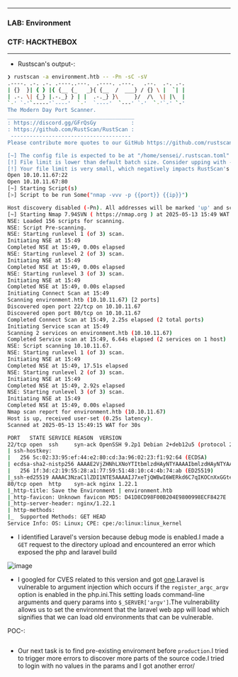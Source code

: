 * * *

### LAB: Environment
### CTF: HACKTHEBOX

* * *

- Rustscan's output-:

```bash
❯ rustscan -a environment.htb -- -Pn -sC -sV
.----. .-. .-. .----..---.  .----. .---.   .--.  .-. .-.
| {}  }| { } |{ {__ {_   _}{ {__  /  ___} / {} \ |  `| |
| .-. \| {_} |.-._} } | |  .-._} }\     }/  /\  \| |\  |
`-' `-'`-----'`----'  `-'  `----'  `---' `-'  `-'`-' `-'
The Modern Day Port Scanner.
________________________________________
: https://discord.gg/GFrQsGy           :
: https://github.com/RustScan/RustScan :
 --------------------------------------
Please contribute more quotes to our GitHub https://github.com/rustscan/rustscan

[~] The config file is expected to be at "/home/sensei/.rustscan.toml"
[!] File limit is lower than default batch size. Consider upping with --ulimit. May cause harm to sensitive servers
[!] Your file limit is very small, which negatively impacts RustScan's speed. Use the Docker image, or up the Ulimit with '--ulimit 5000'. 
Open 10.10.11.67:22
Open 10.10.11.67:80
[~] Starting Script(s)
[>] Script to be run Some("nmap -vvv -p {{port}} {{ip}}")

Host discovery disabled (-Pn). All addresses will be marked 'up' and scan times may be slower.
[~] Starting Nmap 7.94SVN ( https://nmap.org ) at 2025-05-13 15:49 WAT
NSE: Loaded 156 scripts for scanning.
NSE: Script Pre-scanning.
NSE: Starting runlevel 1 (of 3) scan.
Initiating NSE at 15:49
Completed NSE at 15:49, 0.00s elapsed
NSE: Starting runlevel 2 (of 3) scan.
Initiating NSE at 15:49
Completed NSE at 15:49, 0.00s elapsed
NSE: Starting runlevel 3 (of 3) scan.
Initiating NSE at 15:49
Completed NSE at 15:49, 0.00s elapsed
Initiating Connect Scan at 15:49
Scanning environment.htb (10.10.11.67) [2 ports]
Discovered open port 22/tcp on 10.10.11.67
Discovered open port 80/tcp on 10.10.11.67
Completed Connect Scan at 15:49, 2.25s elapsed (2 total ports)
Initiating Service scan at 15:49
Scanning 2 services on environment.htb (10.10.11.67)
Completed Service scan at 15:49, 6.64s elapsed (2 services on 1 host)
NSE: Script scanning 10.10.11.67.
NSE: Starting runlevel 1 (of 3) scan.
Initiating NSE at 15:49
Completed NSE at 15:49, 17.51s elapsed
NSE: Starting runlevel 2 (of 3) scan.
Initiating NSE at 15:49
Completed NSE at 15:49, 2.92s elapsed
NSE: Starting runlevel 3 (of 3) scan.
Initiating NSE at 15:49
Completed NSE at 15:49, 0.00s elapsed
Nmap scan report for environment.htb (10.10.11.67)
Host is up, received user-set (0.25s latency).
Scanned at 2025-05-13 15:49:15 WAT for 30s

PORT   STATE SERVICE REASON  VERSION
22/tcp open  ssh     syn-ack OpenSSH 9.2p1 Debian 2+deb12u5 (protocol 2.0)
| ssh-hostkey: 
|   256 5c:02:33:95:ef:44:e2:80:cd:3a:96:02:23:f1:92:64 (ECDSA)
| ecdsa-sha2-nistp256 AAAAE2VjZHNhLXNoYTItbmlzdHAyNTYAAAAIbmlzdHAyNTYAAABBBGrihP7aP61ww7KrHUutuC/GKOyHifRmeM070LMF7b6vguneFJ3dokS/UwZxcp+H82U2LL+patf3wEpLZz1oZdQ=
|   256 1f:3d:c2:19:55:28:a1:77:59:51:48:10:c4:4b:74:ab (ED25519)
|_ssh-ed25519 AAAAC3NzaC1lZDI1NTE5AAAAIJ7xeTjQWBwI6WERkd6C7qIKOCnXxGGtesEDTnFtL2f2
80/tcp open  http    syn-ack nginx 1.22.1
|_http-title: Save the Environment | environment.htb
|_http-favicon: Unknown favicon MD5: D41D8CD98F00B204E9800998ECF8427E
|_http-server-header: nginx/1.22.1
| http-methods: 
|_  Supported Methods: GET HEAD
Service Info: OS: Linux; CPE: cpe:/o:linux:linux_kernel
```

- I identified Laravel's version because debug mode is enabled.I made a `GET` request to the directory upload and encountered an error which exposed the php and laravel build

![image](https://github.com/user-attachments/assets/be5c2345-a912-4073-9df4-2b90c4049ad4)

- I googled for CVES related to this version and got [one](https://github.com/Nyamort/CVE-2024-52301).Laravel is vulnerable to argument injection which occurs if the `register_argc_argv` option is enabled in the php.ini.This setting loads command-line arguments and query params into `$_SERVER['argv']`.The vulnerability allows us to set the environment that the laravel web app will load which signifies that we can load old environments that can be vulnerable.

POC-:
```<url>/?env--=production
```

- Our next task is to find pre-existing enviroment before `production`.I tried to trigger more errors to discover more parts of the source code.I tried to login with no values in the params and I got another error/


